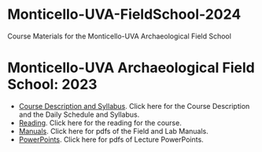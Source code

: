 # Monticello-UVA-FieldSchool-2024
Course Materials for the Monticello-UVA Archaeological Field School
# Monticello-UVA Archaeological Field School: 2023
* [Course Description and Syllabus](https://github.com/TJF-Monticello/Monticello-UVA-FieldSchool-2024/tree/main/DescriptionAndSyllabus). Click here for the Course Description and the Daily Schedule and Syllabus.
* [Reading](https://github.com/TJF-Monticello/Monticello-UVA-FieldSchool-2024/tree/main/Reading). Click here for the reading for the course. 
* [Manuals](https://github.com/TJF-Monticello/Monticello-UVA-FieldSchool-2024/tree/main/Manuals). Click here for pdfs of the Field and Lab Manuals. 
* [PowerPoints](https://github.com/TJF-Monticello/Monticello-UVA-FieldSchool-2024/tree/main/PowerPoints). Click here for pdfs of Lecture PowerPoints. 
